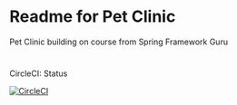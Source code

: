 # Readme for Pet Clinic
Pet Clinic building on course from Spring Framework Guru


#
CircleCI: Status

[![CircleCI](https://circleci.com/gh/gjorgihristovski/sfg-pet-clinic/tree/master.svg?style=svg)](https://circleci.com/gh/gjorgihristovski/sfg-pet-clinic/tree/master)

